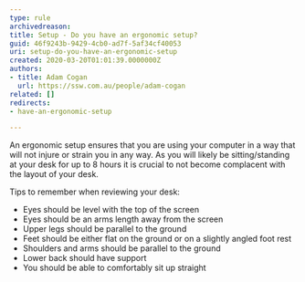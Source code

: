 ```yaml
---
type: rule
archivedreason: 
title: Setup - Do you have an ergonomic setup?
guid: 46f9243b-9429-4cb0-ad7f-5af34cf40053
uri: setup-do-you-have-an-ergonomic-setup
created: 2020-03-20T01:01:39.0000000Z
authors:
- title: Adam Cogan
  url: https://ssw.com.au/people/adam-cogan
related: []
redirects:
- have-an-ergonomic-setup

---
```


An ergonomic setup ensures that you are using your computer in a way that will not injure or strain you in any way. As you will likely be sitting/standing at your desk for up to 8 hours it is crucial to not become complacent with the layout of your desk.

<!--endintro-->

Tips to remember when reviewing your desk:

* Eyes should be level with the top of the screen
* Eyes should be an arms length away from the screen
* Upper legs should be parallel to the ground
* Feet should be either flat on the ground or on a slightly angled foot rest
* Shoulders and arms should be parallel to the ground
* Lower back should have support
* You should be able to comfortably sit up straight
